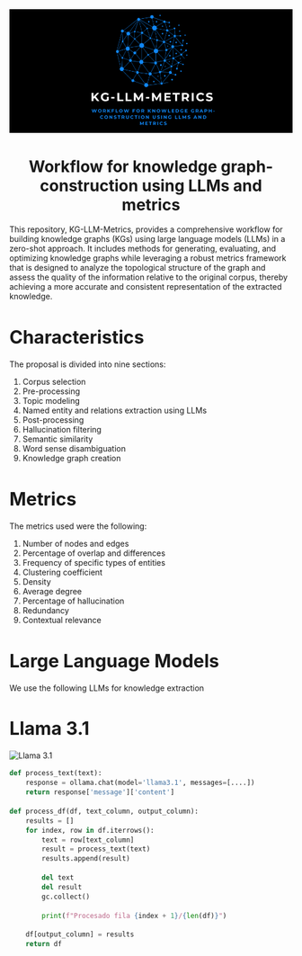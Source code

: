 <div align="center">
    <img src="img/KG-LLM-Metrics.png" alt="logo" style="border-radius: 50 px;">
</div>


<div align="center">
    <h1>Workflow for knowledge graph-construction using LLMs and metrics</h1>
</div>

This repository, KG-LLM-Metrics, provides a comprehensive workflow for building knowledge graphs (KGs) using large language models (LLMs) in a zero-shot approach. It includes methods for generating, evaluating, and optimizing knowledge graphs while leveraging a robust metrics framework that is designed to analyze the topological structure of the graph and assess the quality of the information relative to the original corpus, thereby achieving a more accurate and consistent representation of the extracted knowledge.

<h2 style="font-size: 2rem; margin-bottom: 20px;">Characteristics</h2>

The proposal is divided into nine sections: 

1) Corpus selection
2) Pre-processing
3) Topic modeling
4) Named entity and relations extraction using LLMs
5) Post-processing
6) Hallucination filtering
7) Semantic similarity
8) Word sense disambiguation
9) Knowledge graph creation

<h2 style="font-size: 2rem; margin-bottom: 20px;">Metrics</h2>

The metrics used were the following:

1. Number of nodes and edges
2. Percentage of overlap and differences
3. Frequency of specific types of entities
4. Clustering coefficient
5. Density
6. Average degree
7. Percentage of hallucination
8. Redundancy
9. Contextual relevance

<h2 style="font-size: 2rem; margin-bottom: 20px;">Large Language Models</h2>

We use the following LLMs for knowledge extraction

<h2 style="font-size: 2rem; margin-bottom: 20px;">Llama 3.1</h2

![Llama 3.1](https://scontent-qro1-1.xx.fbcdn.net/v/t39.2365-6/452380335_1646136526224716_2406884886416151566_n.png?_nc_cat=105&ccb=1-7&_nc_sid=e280be&_nc_ohc=xYtcuUS6xJEQ7kNvgHLbnxw&_nc_zt=14&_nc_ht=scontent-qro1-1.xx&_nc_gid=AHYq6vs3DCaLBuf_gFuWYyG&oh=00_AYD1jxzc5BNFOSG6nagL0f2bFQn_Ra7U3wqhXS_bj7AtOQ&oe=67AE1B06)


```python
def process_text(text):
    response = ollama.chat(model='llama3.1', messages=[....])
    return response['message']['content']

def process_df(df, text_column, output_column):
    results = []
    for index, row in df.iterrows():
        text = row[text_column]
        result = process_text(text)
        results.append(result)

        del text
        del result
        gc.collect()

        print(f"Procesado fila {index + 1}/{len(df)}")

    df[output_column] = results
    return df



